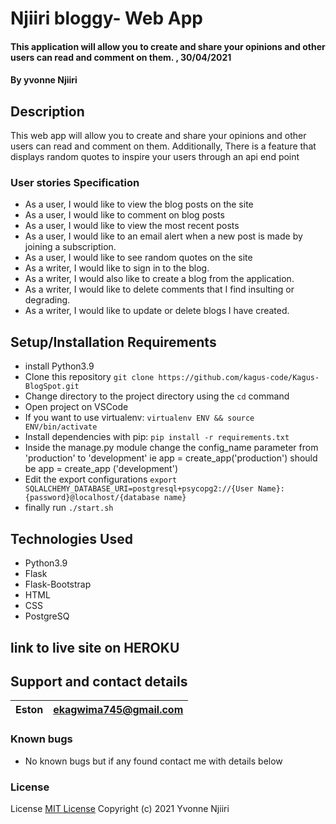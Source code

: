 
# Njiiri bloggy- Web App

#### This application will allow you to create and share your opinions and other users can read and comment on them. , 30/04/2021

#### By **yvonne Njiiri**

## Description
This web app will allow you to create and share your opinions and other users can read and comment on them.
Additionally, There is a feature that displays random quotes to inspire your users through an api end point


### User stories Specification
- As a user, I would like to view the blog posts on the site
- As a user, I would like to comment on blog posts
- As a user, I would like to view the most recent posts
- As a user, I would like to an email alert when a new post is made by joining a subscription.
- As a user, I would like to see random quotes on the site
- As a writer, I would like to sign in to the blog.
- As a writer, I would also like to create a blog from the application.
- As a writer, I would like to delete comments that I find insulting or degrading.
- As a writer, I would like to update or delete blogs I have created.




## Setup/Installation Requirements
- install Python3.9
- Clone this repository `git clone https://github.com/kagus-code/Kagus-BlogSpot.git`
- Change directory to the project directory using  the `cd` command
- Open project on VSCode
- If you want to use virtualenv: `virtualenv ENV && source ENV/bin/activate`
- Install dependencies with pip: `pip install -r requirements.txt`
- Inside the manage.py module change the config_name parameter from 'production' to 'development' ie app = create_app('production') should be app = create_app    ('development')
- Edit the export configurations `export SQLALCHEMY_DATABASE_URI=postgresql+psycopg2://{User Name}:{password}@localhost/{database name}`
- finally run `./start.sh`


## Technologies Used

- Python3.9
- Flask
- Flask-Bootstrap
- HTML
- CSS
- PostgreSQ


## link to live site on  HEROKU


## Support and contact details

| Eston | ekagwima745@gmail.com |
| ----- | --------------------- |


### Known bugs 
- No known bugs but if any found contact me with details below

### License

License
[MIT License](https://choosealicense.com/licenses/mit/)
Copyright (c) 2021 Yvonne Njiiri

